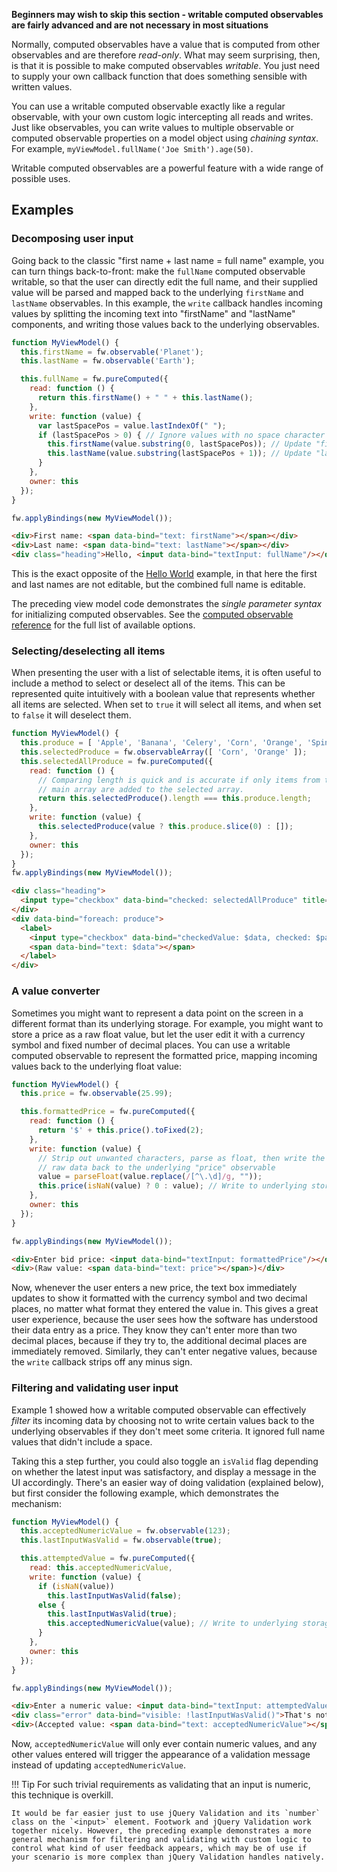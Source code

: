 **Beginners may wish to skip this section - writable computed observables are fairly advanced and are not necessary in most situations**

Normally, computed observables have a value that is computed from other observables and are therefore *read-only*. What may seem surprising, then, is that it is possible to make computed observables *writable*. You just need to supply your own callback function that does something sensible with written values.

You can use a writable computed observable exactly like a regular observable, with your own custom logic intercepting all reads and writes. Just like observables, you can write values to multiple observable or computed observable properties on a model object using *chaining syntax*. For example, `myViewModel.fullName('Joe Smith').age(50)`.

Writable computed observables are a powerful feature with a wide range of possible uses.

## Examples

### Decomposing user input

Going back to the classic "first name + last name = full name" example, you can turn things back-to-front: make the `fullName` computed observable writable, so that the user can directly edit the full name, and their supplied value will be parsed and mapped back to the underlying `firstName` and `lastName` observables. In this example, the `write` callback handles incoming values by splitting the incoming text into "firstName" and "lastName" components, and writing those values back to the underlying observables.

```javascript
function MyViewModel() {
  this.firstName = fw.observable('Planet');
  this.lastName = fw.observable('Earth');

  this.fullName = fw.pureComputed({
    read: function () {
      return this.firstName() + " " + this.lastName();
    },
    write: function (value) {
      var lastSpacePos = value.lastIndexOf(" ");
      if (lastSpacePos > 0) { // Ignore values with no space character
        this.firstName(value.substring(0, lastSpacePos)); // Update "firstName"
        this.lastName(value.substring(lastSpacePos + 1)); // Update "lastName"
      }
    },
    owner: this
  });
}

fw.applyBindings(new MyViewModel());
```

```html
<div>First name: <span data-bind="text: firstName"></span></div>
<div>Last name: <span data-bind="text: lastName"></span></div>
<div class="heading">Hello, <input data-bind="textInput: fullName"/></div>
```

This is the exact opposite of the [Hello World](../examples/helloWorld) example, in that here the first and last names are not editable, but the combined full name is editable.

The preceding view model code demonstrates the *single parameter syntax* for initializing computed observables. See the [computed observable reference](computed-reference.md) for the full list of available options.

### Selecting/deselecting all items

When presenting the user with a list of selectable items, it is often useful to include a method to select or deselect all of the items. This can be represented quite intuitively with a boolean value that represents whether all items are selected. When set to `true` it will select all items, and when set to `false` it will deselect them.

```javascript
function MyViewModel() {
  this.produce = [ 'Apple', 'Banana', 'Celery', 'Corn', 'Orange', 'Spinach' ];
  this.selectedProduce = fw.observableArray([ 'Corn', 'Orange' ]);
  this.selectedAllProduce = fw.pureComputed({
    read: function () {
      // Comparing length is quick and is accurate if only items from the
      // main array are added to the selected array.
      return this.selectedProduce().length === this.produce.length;
    },
    write: function (value) {
      this.selectedProduce(value ? this.produce.slice(0) : []);
    },
    owner: this
  });
}
fw.applyBindings(new MyViewModel());
```

```html
<div class="heading">
  <input type="checkbox" data-bind="checked: selectedAllProduce" title="Select all/none"/> Produce
</div>
<div data-bind="foreach: produce">
  <label>
    <input type="checkbox" data-bind="checkedValue: $data, checked: $parent.selectedProduce"/>
    <span data-bind="text: $data"></span>
  </label>
</div>
```

### A value converter

Sometimes you might want to represent a data point on the screen in a different format than its underlying storage. For example, you might want to store a price as a raw float value, but let the user edit it with a currency symbol and fixed number of decimal places. You can use a writable computed observable to represent the formatted price, mapping incoming values back to the underlying float value:

```javascript
function MyViewModel() {
  this.price = fw.observable(25.99);

  this.formattedPrice = fw.pureComputed({
    read: function () {
      return '$' + this.price().toFixed(2);
    },
    write: function (value) {
      // Strip out unwanted characters, parse as float, then write the
      // raw data back to the underlying "price" observable
      value = parseFloat(value.replace(/[^\.\d]/g, ""));
      this.price(isNaN(value) ? 0 : value); // Write to underlying storage
    },
    owner: this
  });
}

fw.applyBindings(new MyViewModel());
```

```html
<div>Enter bid price: <input data-bind="textInput: formattedPrice"/></div>
<div>(Raw value: <span data-bind="text: price"></span>)</div>
```

Now, whenever the user enters a new price, the text box immediately updates to show it formatted with the currency symbol and two decimal places, no matter what format they entered the value in. This gives a great user experience, because the user sees how the software has understood their data entry as a price. They know they can't enter more than two decimal places, because if they try to, the additional decimal places are immediately removed. Similarly, they can't enter negative values, because the `write` callback strips off any minus sign.

### Filtering and validating user input

Example 1 showed how a writable computed observable can effectively *filter* its incoming data by choosing not to write certain values back to the underlying observables if they don't meet some criteria. It ignored full name values that didn't include a space.

Taking this a step further, you could also toggle an `isValid` flag depending on whether the latest input was satisfactory, and display a message in the UI accordingly. There's an easier way of doing validation (explained below), but first consider the following example, which demonstrates the mechanism:

```javascript
function MyViewModel() {
  this.acceptedNumericValue = fw.observable(123);
  this.lastInputWasValid = fw.observable(true);

  this.attemptedValue = fw.pureComputed({
    read: this.acceptedNumericValue,
    write: function (value) {
      if (isNaN(value))
        this.lastInputWasValid(false);
      else {
        this.lastInputWasValid(true);
        this.acceptedNumericValue(value); // Write to underlying storage
      }
    },
    owner: this
  });
}

fw.applyBindings(new MyViewModel());
```

```html
<div>Enter a numeric value: <input data-bind="textInput: attemptedValue"/></div>
<div class="error" data-bind="visible: !lastInputWasValid()">That's not a number!</div>
<div>(Accepted value: <span data-bind="text: acceptedNumericValue"></span>)</div>
```

Now, `acceptedNumericValue` will only ever contain numeric values, and any other values entered will trigger the appearance of a validation message instead of updating `acceptedNumericValue`.

!!! Tip
    For such trivial requirements as validating that an input is numeric, this technique is overkill.

    It would be far easier just to use jQuery Validation and its `number` class on the `<input>` element. Footwork and jQuery Validation work together nicely. However, the preceding example demonstrates a more general mechanism for filtering and validating with custom logic to control what kind of user feedback appears, which may be of use if your scenario is more complex than jQuery Validation handles natively.
